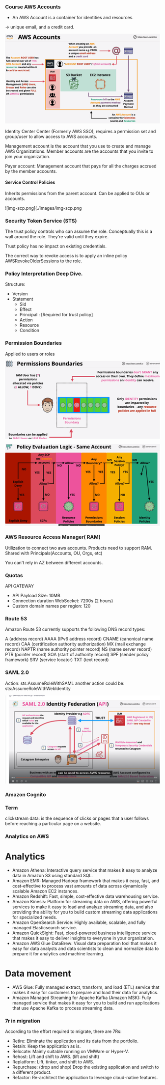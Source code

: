 ### Course AWS Accounts


- An AWS Account is a container for identities and resources.

-> unique email, and a credit card. 

![img.png](./images/img.png)


Identity Center Center (Formerly AWS SSO), requires a permission set and group/user to
allow access to AWS accounts.

Management account is the account that you use to create and manage AWS Organizations.
Member accounts are the accounts that you invite to join your organization.

Payer account: Management account that pays for all the charges accrued by the member accounts.

#### Service Control Policies

Inherits permissions from the parent account.
Can be applied to OUs or accounts.

![img-scp.png](./images/img-scp.png

### Security Token Service (STS)

The trust policy controls who can assume the role. Conceptually this is a wall around the role.
They're valid until they expire.

Trust policy has no impact on existing credentials.

The correct way to revoke access is to apply an inline policy AWSRevokeOlderSessions to the role.

### Policy Interpretation Deep Dive.

Structure:

- Version
- Statement
    - Sid
    - Effect
    - Principal : [Required for trust policy]
    - Action
    - Resource
    - Condition

### Permission Boundaries

Applied to users or roles

![img-boundaries.png](./images/img_boundaries.png)


![img-evaluation-policy](./images/img-evaluation-policy.png)


### AWS Resource Access Manager( RAM)

Utilization to connect two aws accounts.
Products need to support RAM.
Shared with Principals(Accounts, OU, Orgs, etc)

You can't rely in AZ between different accounts.

### Quotas

API GATEWAY

- API Payload Size: 10MB
- Connection duration WebSocket: 7200s (2 hours)
- Custom domain names per region: 120


### Route 53


Amazon Route 53 currently supports the following DNS record types:

A (address record)
AAAA (IPv6 address record)
CNAME (canonical name record)
CAA (certification authority authorization)
MX (mail exchange record)
NAPTR (name authority pointer record)
NS (name server record)
PTR (pointer record)
SOA (start of authority record)
SPF (sender policy framework)
SRV (service locator)
TXT (text record)


### SAML 2.0

Action: sts:AssumeRoleWithSAML
another action could be: sts:AssumeRoleWithWebIdentity


![img-saml.png](./images/img-saml2.png)

### Amazon Cognito 



### Term

clickstream data: is the sequence of clicks or pages that a user follows before reaching a particular page on a website.

### Analytics on AWS

# Analytics 
- Amazon Athena: Interactive query service that makes it easy to analyze data in Amazon S3 using standard SQL.
- Amazon EMR: Managed Hadoop framework that makes it easy, fast, and cost-effective to process vast amounts of data across dynamically scalable Amazon EC2 instances.
- Amazon Redshift: Fast, simple, cost-effective data warehousing service.
- Amazon Kinesis: Platform for streaming data on AWS, offering powerful services to make it easy to load and analyze streaming data, and also providing the ability for you to build custom streaming data applications for specialized needs.
- Amazon OpenSearch Service: Highly available, scalable, and fully managed Elasticsearch service.
- Amazon QuickSight: Fast, cloud-powered business intelligence service that makes it easy to deliver insights to everyone in your organization.
- Amazon AWS Glue DataBrew: Visual data preparation tool that makes it easy for data analysts and data scientists to clean and normalize data to prepare it for analytics and machine learning.

# Data movement
- AWS Glue: Fully managed extract, transform, and load (ETL) service that makes it easy for customers to prepare and load their data for analytics.
- Amazon Managed Streaming for Apache Kafka (Amazon MSK): Fully managed service that makes it easy for you to build and run applications that use Apache Kafka to process streaming data.


### 7r in migration 

 According to the effort required to migrate, there are 7Rs:
 
- Retire: Eliminate the application and its data from the portfolio.
- Retain: Keep the application as is.
- Relocate: Mainly suitable running on VMWare or Hyper-V.
- Rehost: Lift and shift to AWS. (lift and shift)
- Replatform: Lift, tinker, and shift to AWS.
- Repurchase: (drop and shop) Drop the existing application and switch to a different product.
- Refactor: Re-architect the application to leverage cloud-native features.
